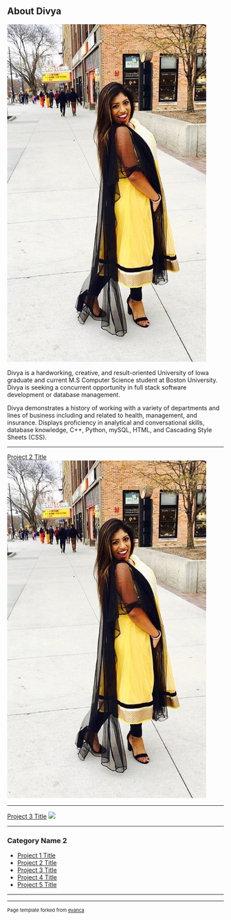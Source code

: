 ## About Divya

<img src="images/agnipptpic.jpeg"/>

Divya is a hardworking, creative, and result-oriented University of Iowa graduate and current M.S Computer Science student at Boston University. Divya is seeking a concurrent opportunity in full stack software development or database management.

Divya demonstrates a history of working with a variety of departments and lines of business including and related to health, management, and insurance. Displays proficiency in analytical and conversational skills, database knowledge, C++, Python, mySQL, HTML, and Cascading Style Sheets (CSS). 

---
[Project 2 Title](/pdf/sample_presentation.pdf)
<img src="images/agnipptpic.jpeg"/>

---
[Project 3 Title](http://example.com/)
<img src="images/dummy_thumbnail.jpg?raw=true"/>

---

### Category Name 2

- [Project 1 Title](http://example.com/)
- [Project 2 Title](http://example.com/)
- [Project 3 Title](http://example.com/)
- [Project 4 Title](http://example.com/)
- [Project 5 Title](http://example.com/)

---




---
<p style="font-size:11px">Page template forked from <a href="https://github.com/evanca/quick-portfolio">evanca</a></p>
<!-- Remove above link if you don't want to attibute -->
